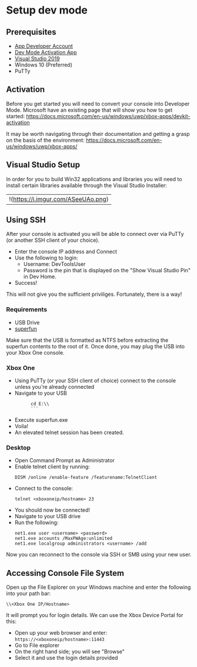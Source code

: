 <!-- TITLE: Setup Dev Mode -->
<!-- SUBTITLE: A quick summary of Setup Dev Mode -->

# Setup dev mode
## Prerequisites

  - [App Developer Account](https://developer.microsoft.com/en-us/store/register)
  - [Dev Mode Activation App](https://www.microsoft.com/en-gb/p/dev-mode-activation/9vwgnh0vbn60)
  - [Visual Studio 2019](https://visualstudio.microsoft.com/vs/)
  - Windows 10 (Preferred)
  - PuTTy

## Activation

Before you get started you will need to convert your console into
Developer Mode. Microsoft have an existing page that will show you how
to get started:
<https://docs.microsoft.com/en-us/windows/uwp/xbox-apps/devkit-activation>

It may be worth navigating through their documentation and getting a
grasp on the basis of the environment:
<https://docs.microsoft.com/en-us/windows/uwp/xbox-apps/>

## Visual Studio Setup

In order for you to build Win32 applications and libraries you will need
to install certain libraries available through the Visual Studio
Installer:

|                                   |
| --------------------------------- |
| !(https://i.imgur.com/ASeeUAo.png) |

## Using SSH

After your console is activated you will be able to connect over via
PuTTy (or another SSH client of your choice).

  - Enter the console IP address and Connect
  - Use the following to login:
      - Username: DevToolsUser
      - Password is the pin that is displayed on the "Show Visual Studio
        Pin" in Dev Home.
  - Success\!

This will not give you the sufficient priviliges. Fortunately, there is
a way\!

### Requirements

  - USB Drive
  - [superfun](https://gbatemp.net/threads/new-dev-mode-privilege-escalation-exploit-published.540656/)

Make sure that the USB is formatted as NTFS before extracting the
superfun contents to the root of it. Once done, you may plug the USB
into your Xbox One console.

### Xbox One

  - Using PuTTy (or your SSH client of choice) connect to the console
    unless you're already connected
  - Navigate to your USB
      ```
			cd E:\\
			```
  - Execute superfun.exe
  - Voila\!
  - An elevated telnet session has been created.

### Desktop

  - Open Command Prompt as Administrator
  - Enable telnet client by running:
      ```
      DISM /online /enable-feature /featurename:TelnetClient
      ```
  - Connect to the console:
      ```
      telnet <xboxoneip/hostname> 23
      ```
  - You should now be connected\!
  - Navigate to your USB drive
  - Run the following:
      ```
      net1.exe user <username> <password>
      net1.exe accounts /MaxPWAge:unlimited
      net1.exe localgroup administrators <username> /add
      ```

Now you can reconnect to the console via SSH or SMB using your new user.

## Accessing Console File System

Open up the File Explorer on your Windows machine and enter the
following into your path bar:

`\\<Xbox One IP/Hostname>`

It will prompt you for login details. We can use the Xbox Device Portal
for this:

  - Open up your web browser and enter:
    `https://<xboxoneip/hostname>:11443`
  - Go to File explorer
  - On the right hand side; you will see "Browse"
  - Select it and use the login details provided